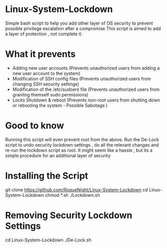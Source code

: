# Linux-System-Lockdown
Simple bash script to help you add other layer of OS security to prevent possible privilege escalation after a compromise
This script is aimed to add a layer of protection , not complete it.

# What it prevents

- Adding new user accounts (Prevents unauthorized users from adding a new user account to the system)
- Modification of SSH config files (Prevents unauthorized users from changing SSH security settings)
- Modification of the /etc/sudoers file (Prevents unauthorized users from granitng themself sudo permissions)
- Locks Shutdown & reboot (Prevents non-root users from shutting down or rebooting the system - Possible Sabotage )

# Good to know

Running this script will even prevent root from the above. Run the De-Lock script to undo security lockdown settings , do all the relevant changes and re-run the lockdown script as root. It might seem like a hassle , but its a simple procedure for an additional layer of security


# Installing the Script

git clone https://github.com/RoqueNight/Linux-System-Lockdown
cd Linux-System-Lockdown
chmod *.sh
./Lockdown.sh

# Removing Security Lockdown Settings

cd Linux-System-Lockdown
./De-Lock.sh
